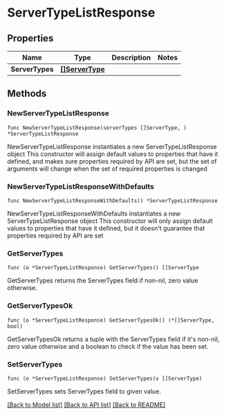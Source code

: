 # ServerTypeListResponse

## Properties

Name | Type | Description | Notes
------------ | ------------- | ------------- | -------------
**ServerTypes** | [**[]ServerType**](ServerType.md) |  | 

## Methods

### NewServerTypeListResponse

`func NewServerTypeListResponse(serverTypes []ServerType, ) *ServerTypeListResponse`

NewServerTypeListResponse instantiates a new ServerTypeListResponse object
This constructor will assign default values to properties that have it defined,
and makes sure properties required by API are set, but the set of arguments
will change when the set of required properties is changed

### NewServerTypeListResponseWithDefaults

`func NewServerTypeListResponseWithDefaults() *ServerTypeListResponse`

NewServerTypeListResponseWithDefaults instantiates a new ServerTypeListResponse object
This constructor will only assign default values to properties that have it defined,
but it doesn't guarantee that properties required by API are set

### GetServerTypes

`func (o *ServerTypeListResponse) GetServerTypes() []ServerType`

GetServerTypes returns the ServerTypes field if non-nil, zero value otherwise.

### GetServerTypesOk

`func (o *ServerTypeListResponse) GetServerTypesOk() (*[]ServerType, bool)`

GetServerTypesOk returns a tuple with the ServerTypes field if it's non-nil, zero value otherwise
and a boolean to check if the value has been set.

### SetServerTypes

`func (o *ServerTypeListResponse) SetServerTypes(v []ServerType)`

SetServerTypes sets ServerTypes field to given value.



[[Back to Model list]](../README.md#documentation-for-models) [[Back to API list]](../README.md#documentation-for-api-endpoints) [[Back to README]](../README.md)


